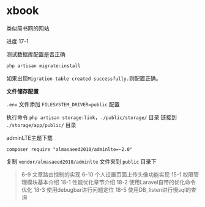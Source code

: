 # xbook
类似简书网的网站

进度 17-1

测试数据库配置是否正确

```bash
php artisan migrate:install
```

如果出现`Migration table created successfully.`则配置正确。

**文件储存配置**

`.env` 文件添加 `FILESYSTEM_DRIVER=public` 配置

执行命令 `php artisan storage:link`，`./public/storage/` 目录 链接到 `./storage/app/public/` 目录



adminLTE主题下载

```
composer require "almasaeed2010/adminlte=~2.0"
```

复制 `vendor/almasaeed2010/adminlte` 文件夹到 `public` 目录下


> 6-9 文章路由控制的实现
  6-10 个人设置页面上传头像功能实现
  15-1 权限管理模块基本介绍
  18-1 性能优化章节介绍
  18-2 使用Laravel自带的优化命令优化
  18-3 使用debugbar进行问题定位
  18-5 使用DB_listen进行慢sql的查询